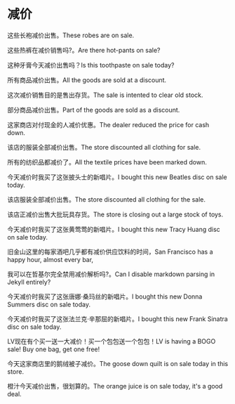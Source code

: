 # 减价

<p><span class="chinese">这些长袍减价出售。</span><span class="english">These robes are on sale.</span></p>

<p><span class="chinese">这些热裤在减价销售吗?。</span><span class="english">Are there hot-pants on sale?</span></p>

<p><span class="chinese">这种牙膏今天减价出售吗？</span><span class="english">Is this toothpaste on sale today?</span></p>

<p><span class="chinese">所有商品减价出售。</span><span class="english">All the goods are sold at a discount.</span></p>

<p><span class="chinese">这次减价销售目的是售出存货。</span><span class="english">The sale is intented to clear old stock.</span></p>

<p><span class="chinese">部分商品减价出售。</span><span class="english">Part of the goods are sold as a discount.</span></p>

<p><span class="chinese">这家商店对付现金的人减价优惠。</span><span class="english">The dealer reduced the price for cash down.</span></p>

<p><span class="chinese">该店的服装全部减价出售。</span><span class="english">The store discounted all clothing for sale.</span></p>

<p><span class="chinese">所有的纺织品都减价了。</span><span class="english">All the textile prices have been marked down.</span></p>

<p><span class="chinese">今天减价时我买了这张披头士的新唱片。</span><span class="english">I bought this new Beatles disc on sale today.</span></p>

<p><span class="chinese">该店服装全部减价出售。</span><span class="english">The store discounted all clothing for the sale.</span></p>

<p><span class="chinese">该店正减价出售大批玩具存货。</span><span class="english">The store is closing out a large stock of toys.</span></p>

<p><span class="chinese">今天减价时我买了这张黄莺莺的新唱片。</span><span class="english">I bought this new Tracy Huang disc on sale today.</span></p>

<p><span class="chinese">旧金山这里的每家酒吧几乎都有减价供应饮料的时间，</span><span class="english">San Francisco has a happy hour, almost every bar,</span></p>

<p><span class="chinese">我可以在哲基尔完全禁用减价解析吗?。</span><span class="english">Can I disable markdown parsing in Jekyll entirely?</span></p>

<p><span class="chinese">今天减价时我买了这张唐娜·桑玛丝的新唱片。</span><span class="english">I bought this new Donna Summers disc on sale today.</span></p>

<p><span class="chinese">今天减价时我买了这张法兰克·辛那屈的新唱片。</span><span class="english">I bought this new Frank Sinatra disc on sale today.</span></p>

<p><span class="chinese">LV现在有个买一送一大减价！买一个包包送一个包包！</span><span class="english">LV is having a BOGO sale! Buy one bag, get one free!</span></p>

<p><span class="chinese">今天这家商店里的鹅绒被子减价。</span><span class="english">The goose down quilt is on sale today in this store.</span></p>

<p><span class="chinese">橙汁今天减价出售，很划算的。</span><span class="english">The orange juice is on sale today, it's a good deal.</span></p>

